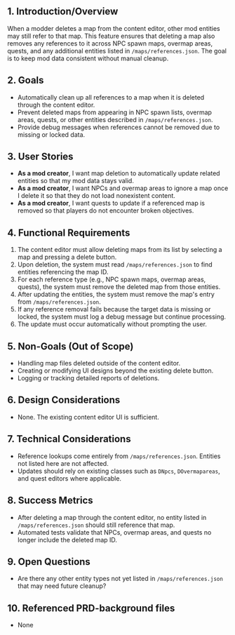 ## 1. Introduction/Overview
When a modder deletes a map from the content editor, other mod entities may still refer to that map. This feature ensures that deleting a map also removes any references to it across NPC spawn maps, overmap areas, quests, and any additional entities listed in `/maps/references.json`. The goal is to keep mod data consistent without manual cleanup.

## 2. Goals
- Automatically clean up all references to a map when it is deleted through the content editor.
- Prevent deleted maps from appearing in NPC spawn lists, overmap areas, quests, or other entities described in `/maps/references.json`.
- Provide debug messages when references cannot be removed due to missing or locked data.

## 3. User Stories
- **As a mod creator**, I want map deletion to automatically update related entities so that my mod data stays valid.
- **As a mod creator**, I want NPCs and overmap areas to ignore a map once I delete it so that they do not load nonexistent content.
- **As a mod creator**, I want quests to update if a referenced map is removed so that players do not encounter broken objectives.

## 4. Functional Requirements
1. The content editor must allow deleting maps from its list by selecting a map and pressing a delete button.
2. Upon deletion, the system must read `/maps/references.json` to find entities referencing the map ID.
3. For each reference type (e.g., NPC spawn maps, overmap areas, quests), the system must remove the deleted map from those entities.
4. After updating the entities, the system must remove the map's entry from `/maps/references.json`.
5. If any reference removal fails because the target data is missing or locked, the system must log a debug message but continue processing.
6. The update must occur automatically without prompting the user.

## 5. Non-Goals (Out of Scope)
- Handling map files deleted outside of the content editor.
- Creating or modifying UI designs beyond the existing delete button.
- Logging or tracking detailed reports of deletions.

## 6. Design Considerations
- None. The existing content editor UI is sufficient.

## 7. Technical Considerations
- Reference lookups come entirely from `/maps/references.json`. Entities not listed here are not affected.
- Updates should rely on existing classes such as `DNpcs`, `DOvermapareas`, and quest editors where applicable.

## 8. Success Metrics
- After deleting a map through the content editor, no entity listed in `/maps/references.json` should still reference that map.
- Automated tests validate that NPCs, overmap areas, and quests no longer include the deleted map ID.

## 9. Open Questions
- Are there any other entity types not yet listed in `/maps/references.json` that may need future cleanup?

## 10. Referenced PRD-background files
- None
